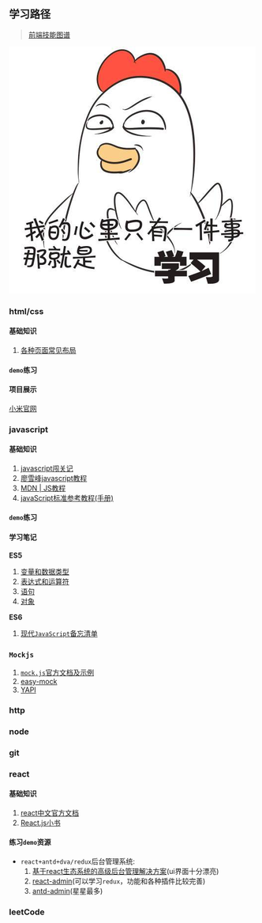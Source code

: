 ## 学习路径
> [前端技能图谱](https://leohxj.gitbooks.io/front-end-database/content/)

![study](./images/study.png)
### html/css
#### 基础知识
1. [各种页面常见布局](https://sweet-kk.github.io/css-layout/#/)
#### `demo`练习
#### 项目展示
[小米官网](https://wangkaiwd.github.io/html-css-layout/xiaomi/index.html)

### javascript
#### 基础知识
1. [javascript闯关记](https://github.com/stone0090/javascript-lessons)
2. [廖雪峰javascript教程](https://www.liaoxuefeng.com/wiki/001434446689867b27157e896e74d51a89c25cc8b43bdb3000)
3. [MDN | JS教程](https://developer.mozilla.org/zh-CN/docs/Web/JavaScript/A_re-introduction_to_JavaScript)
4. [javaScript标准参考教程(手册)](http://javascript.ruanyifeng.com/)

#### `demo`练习

#### 学习笔记
**ES5**
1. [变量和数据类型](https://github.com/wangkaiwd/webLearn/blob/master/javaScript/javaScript%E9%97%AF%E5%85%B3%E8%AE%B0/03.%20%E5%8F%98%E9%87%8F%E5%92%8C%E6%95%B0%E6%8D%AE%E7%B1%BB%E5%9E%8B/README.md)
2. [表达式和运算符](https://github.com/wangkaiwd/webLearn/blob/master/javaScript/javaScript%E9%97%AF%E5%85%B3%E8%AE%B0/04.%20%E8%A1%A8%E8%BE%BE%E5%BC%8F%E5%92%8C%E8%BF%90%E7%AE%97%E7%AC%A6/README.md)
3. [语句](https://github.com/wangkaiwd/webLearn/blob/master/javaScript/javaScript%E9%97%AF%E5%85%B3%E8%AE%B0/05.%20%E8%AF%AD%E5%8F%A5/README.md)
4. [对象](https://github.com/wangkaiwd/webLearn/blob/master/javaScript/javaScript%E9%97%AF%E5%85%B3%E8%AE%B0/06.%20%E5%AF%B9%E8%B1%A1/README.md)

**ES6**
1. [现代`JavaScript`备忘清单](http://translate.breword.com/pages/ef2ac50436e84d5582d3d04971488c22)
### `Mockjs`
1. [`mock.js`官方文档及示例](http://mockjs.com/)
2. [easy-mock](https://easy-mock.com/)
3. [YAPI](http://yapi.demo.qunar.com/)
### http
### node
### git
### react
#### 基础知识
1. [react中文官方文档](https://doc.react-china.org/)
2. [React.js小书](http://huziketang.mangojuice.top/books/react/)
#### 练习`demo`资源
* `react+antd+dva/redux`后台管理系统:
  1. [基于react生态系统的高级后台管理解决方案](https://github.com/LANIF-UI/dva-boot-admin)(ui界面十分漂亮)
  2. [react-admin](https://github.com/yezihaohao/react-admin)(可以学习`redux`，功能和各种插件比较完善)
  3. [antd-admin](https://github.com/zuiidea/antd-admin)(星星最多)
### leetCode

